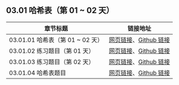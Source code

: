 ## 03.01 哈希表（第 01 ~ 02 天）

| 章节标题                               | 链接地址                                                     |
| -------------------------------------- | ------------------------------------------------------------ |
| 03.01.01 哈希表（第 01 ~ 02 天） | [网页链接](https://datawhalechina.github.io/leetcode-notes/#/ch03/03.01/03.01.01-Hash-Table)、[Github 链接](https://github.com/datawhalechina/leetcode-notes/blob/main/docs/ch03/03.01/03.01.01-Hash-Table.md) |
| 03.01.02 练习题目（第 01 天） | [网页链接](https://datawhalechina.github.io/leetcode-notes/#/ch03/03.01/03.01.02-Exercises)、[Github 链接](https://github.com/datawhalechina/leetcode-notes/blob/main/docs/ch03/03.01/03.01.02-Exercises.md) |
| 03.01.03 练习题目（第 02 天） | [网页链接](https://datawhalechina.github.io/leetcode-notes/#/ch03/03.01/03.01.03-Exercises)、[Github 链接](https://github.com/datawhalechina/leetcode-notes/blob/main/docs/ch03/03.01/03.01.03-Exercises.md) |
| 03.01.04 哈希表题目 | [网页链接](https://datawhalechina.github.io/leetcode-notes/#/ch03/03.01/03.01.04-Hash-Table-List)、[Github 链接](https://github.com/datawhalechina/leetcode-notes/blob/main/docs/ch03/03.01/03.01.04-Hash-Table-List.md) |
